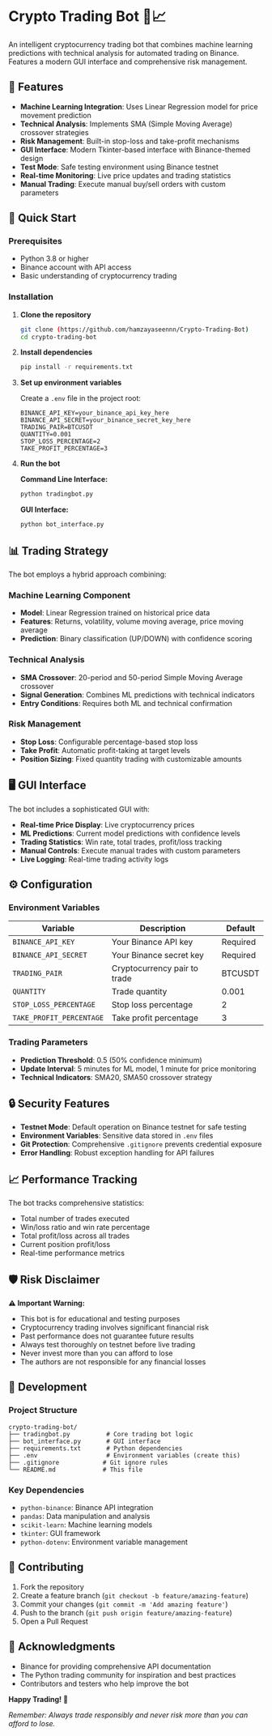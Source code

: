 # Crypto Trading Bot 🤖📈

An intelligent cryptocurrency trading bot that combines machine learning predictions with technical analysis for automated trading on Binance. Features a modern GUI interface and comprehensive risk management.

## 🌟 Features

- **Machine Learning Integration**: Uses Linear Regression model for price movement prediction
- **Technical Analysis**: Implements SMA (Simple Moving Average) crossover strategies
- **Risk Management**: Built-in stop-loss and take-profit mechanisms
- **GUI Interface**: Modern Tkinter-based interface with Binance-themed design
- **Test Mode**: Safe testing environment using Binance testnet
- **Real-time Monitoring**: Live price updates and trading statistics
- **Manual Trading**: Execute manual buy/sell orders with custom parameters

## 🚀 Quick Start

### Prerequisites

- Python 3.8 or higher
- Binance account with API access
- Basic understanding of cryptocurrency trading

### Installation

1. **Clone the repository**
   ```bash
   git clone (https://github.com/hamzayaseennn/Crypto-Trading-Bot)
   cd crypto-trading-bot
   ```

2. **Install dependencies**
   ```bash
   pip install -r requirements.txt
   ```

3. **Set up environment variables**
   
   Create a `.env` file in the project root:
   ```env
   BINANCE_API_KEY=your_binance_api_key_here
   BINANCE_API_SECRET=your_binance_secret_key_here
   TRADING_PAIR=BTCUSDT
   QUANTITY=0.001
   STOP_LOSS_PERCENTAGE=2
   TAKE_PROFIT_PERCENTAGE=3
   ```

4. **Run the bot**
   
   **Command Line Interface:**
   ```bash
   python tradingbot.py
   ```
   
   **GUI Interface:**
   ```bash
   python bot_interface.py
   ```

## 📊 Trading Strategy

The bot employs a hybrid approach combining:

### Machine Learning Component
- **Model**: Linear Regression trained on historical price data
- **Features**: Returns, volatility, volume moving average, price moving average
- **Prediction**: Binary classification (UP/DOWN) with confidence scoring

### Technical Analysis
- **SMA Crossover**: 20-period and 50-period Simple Moving Average crossover
- **Signal Generation**: Combines ML predictions with technical indicators
- **Entry Conditions**: Requires both ML and technical confirmation

### Risk Management
- **Stop Loss**: Configurable percentage-based stop loss
- **Take Profit**: Automatic profit-taking at target levels
- **Position Sizing**: Fixed quantity trading with customizable amounts

## 🖥️ GUI Interface

The bot includes a sophisticated GUI with:

- **Real-time Price Display**: Live cryptocurrency prices
- **ML Predictions**: Current model predictions with confidence levels
- **Trading Statistics**: Win rate, total trades, profit/loss tracking
- **Manual Controls**: Execute manual trades with custom parameters
- **Live Logging**: Real-time trading activity logs

## ⚙️ Configuration

### Environment Variables

| Variable | Description | Default |
|----------|-------------|---------|
| `BINANCE_API_KEY` | Your Binance API key | Required |
| `BINANCE_API_SECRET` | Your Binance secret key | Required |
| `TRADING_PAIR` | Cryptocurrency pair to trade | BTCUSDT |
| `QUANTITY` | Trade quantity | 0.001 |
| `STOP_LOSS_PERCENTAGE` | Stop loss percentage | 2 |
| `TAKE_PROFIT_PERCENTAGE` | Take profit percentage | 3 |

### Trading Parameters

- **Prediction Threshold**: 0.5 (50% confidence minimum)
- **Update Interval**: 5 minutes for ML model, 1 minute for price monitoring
- **Technical Indicators**: SMA20, SMA50 crossover strategy

## 🔒 Security Features

- **Testnet Mode**: Default operation on Binance testnet for safe testing
- **Environment Variables**: Sensitive data stored in `.env` files
- **Git Protection**: Comprehensive `.gitignore` prevents credential exposure
- **Error Handling**: Robust exception handling for API failures

## 📈 Performance Tracking

The bot tracks comprehensive statistics:

- Total number of trades executed
- Win/loss ratio and win rate percentage
- Total profit/loss across all trades
- Current position profit/loss
- Real-time performance metrics

## 🛡️ Risk Disclaimer

**⚠️ Important Warning:**

- This bot is for educational and testing purposes
- Cryptocurrency trading involves significant financial risk
- Past performance does not guarantee future results
- Always test thoroughly on testnet before live trading
- Never invest more than you can afford to lose
- The authors are not responsible for any financial losses

## 🔧 Development

### Project Structure

```
crypto-trading-bot/
├── tradingbot.py          # Core trading bot logic
├── bot_interface.py       # GUI interface
├── requirements.txt       # Python dependencies
├── .env                   # Environment variables (create this)
├── .gitignore            # Git ignore rules
└── README.md             # This file
```

### Key Dependencies

- `python-binance`: Binance API integration
- `pandas`: Data manipulation and analysis
- `scikit-learn`: Machine learning models
- `tkinter`: GUI framework
- `python-dotenv`: Environment variable management

## 🤝 Contributing

1. Fork the repository
2. Create a feature branch (`git checkout -b feature/amazing-feature`)
3. Commit your changes (`git commit -m 'Add amazing feature'`)
4. Push to the branch (`git push origin feature/amazing-feature`)
5. Open a Pull Request

## 🙏 Acknowledgments

- Binance for providing comprehensive API documentation
- The Python trading community for inspiration and best practices
- Contributors and testers who help improve the bot


**Happy Trading! 🚀**

*Remember: Always trade responsibly and never risk more than you can afford to lose.*

